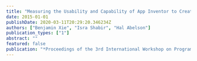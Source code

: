 ```yaml
---
title: "Measuring the Usability and Capability of App Inventor to Create Mobile Applications"
date: 2015-01-01
publishDate: 2020-03-11T20:29:20.346234Z
authors: ["Benjamin Xie", "Isra Shabir", "Hal Abelson"]
publication_types: ["1"]
abstract: ""
featured: false
publication: "*Proceedings of the 3rd International Workshop on Programming for Mobile and Touch*"
---
```


